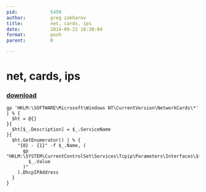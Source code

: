 ```yaml
---
pid:            5459
author:         greg zakharov
title:          net, cards, ips
date:           2014-09-22 18:30:04
format:         posh
parent:         0

---
```


# net, cards, ips

### [download](//scripts/5459.ps1)



```posh
gp 'HKLM:\SOFTWARE\Microsoft\Windows NT\CurrentVersion\NetworkCards\*' | % {
  $ht = @{}
}{
  $ht[$_.Description] = $_.ServiceName
}{
  $ht.GetEnumerator() | % {
    "{0} - {1}" -f $_.Name, (
      gp "HKLM:\SYSTEM\CurrentControlSet\Services\Tcpip\Parameters\Interfaces\$(
        $_.Value
      )"
    ).DhcpIPAddress
  }
}
```
